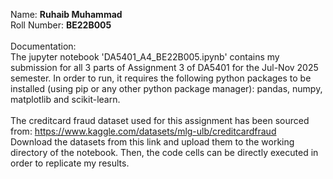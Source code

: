 Name: <b>Ruhaib Muhammad</b> <br>
Roll Number: <b>BE22B005</b> <br><br>
Documentation: <br> The jupyter notebook 'DA5401_A4_BE22B005.ipynb' contains my submission for all 3 parts of Assignment 3 of DA5401 for the Jul-Nov 2025 semester. In order to run, it requires the following python packages to be installed (using pip or any other python package manager): pandas, numpy, matplotlib and scikit-learn. <br><br>
The creditcard fraud dataset used for this assignment has been sourced from: https://www.kaggle.com/datasets/mlg-ulb/creditcardfraud <br>
Download the datasets from this link and upload them to the working directory of the notebook. Then, the code cells can be directly executed in order to replicate my results.

